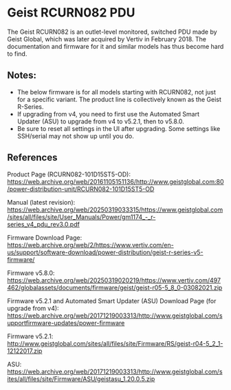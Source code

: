 # Geist RCURN082 PDU

The Geist RCURN082 is an outlet-level monitored, switched PDU made by Geist Global, which was later acquired by Vertiv in February 2018. The documentation and firmware for it and similar models has thus become hard to find.

## Notes:

- The below firmware is for all models starting with RCURN082, not just for a specific variant. The product line is collectively known as the Geist R-Series.
- If upgrading from v4, you need to first use the Automated Smart Updater (ASU) to upgrade from v4 to v5.2.1, then to v5.8.0.
- Be sure to reset all settings in the UI after upgrading. Some settings like SSH/serial may not show up until you do.

## References

Product Page (RCURN082-101D15ST5-OD): https://web.archive.org/web/20161105151136/http://www.geistglobal.com:80/power-distribution-unit/RCURN082-101D15ST5-OD

Manual (latest revision): https://web.archive.org/web/20250319033315/https://www.geistglobal.com/sites/all/files/site/User_Manuals/Power/gm1174_-_r-series_v4_pdu_rev3.0.pdf

Firmware Download Page: https://web.archive.org/web/2/https://www.vertiv.com/en-us/support/software-download/power-distribution/geist-r-series-v5-firmware/

Firmware v5.8.0: https://web.archive.org/web/20250319020219/https://www.vertiv.com/497462/globalassets/documents/firmware/geist/geist-r05-5_8_0-03082021.zip

Firmware v5.2.1 and Automated Smart Updater (ASU) Download Page (for upgrade from v4): https://web.archive.org/web/20171219003313/http://www.geistglobal.com/supportfirmware-updates/power-firmware

Firmware v5.2.1: http://www.geistglobal.com/sites/all/files/site/Firmware/RS/geist-r04-5_2_1-12122017.zip

ASU: https://web.archive.org/web/20171219003313/http://www.geistglobal.com/sites/all/files/site/Firmware/ASU/geistasu_1.20.0.5.zip
